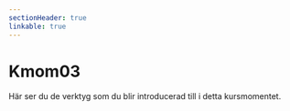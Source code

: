 ```yaml
---
sectionHeader: true
linkable: true
---
```

Kmom03
=========================

Här ser du de verktyg som du blir introducerad till i detta kursmomentet.
